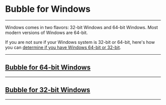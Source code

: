 Bubble for Windows
==================

----

Windows comes in two flavors: 32-bit Windows and 64-bit Windows. Most modern versions of Windows are 64-bit.

If you are not sure if your Windows system is 32-bit or 64-bit, here's how you can [determine if you have Windows 64-bit or 32-bit](https://www.lifewire.com/am-i-running-a-32-bit-or-64-bit-version-of-windows-2624475).

----

## [Bubble for 64-bit Windows](https://github.com/getbubblenow/bubble-apps/raw/master/windows/bubbleVPN-amd64-0.1.0.0.msi)

----

## [Bubble for 32-bit Windows](https://github.com/getbubblenow/bubble-apps/raw/master/windows/bubbleVPN-x86-0.1.0.0.msi)

----
